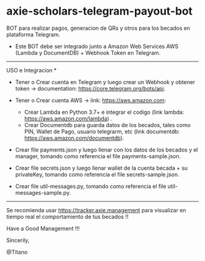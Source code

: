 # axie-scholars-telegram-payout-bot
BOT para realizar pagos, generacion de QRs y otros para los becados en plataforma Telegram.

- Este BOT debe ser integrado junto a Amazon Web Services AWS (Lambda y DocumentDB) + Webhook Token en Telegram.

---
USO e Integracion *

- Tener o Crear cuenta en Telegram y luego crear un Webhook y obtener token -> documentation: https://core.telegram.org/bots/api.
- Tener o Crear cuenta AWS -> link: https://aws.amazon.com:
  - Crear Lambda en Python 3.7+ e integrar el codigo (link lambda: https://aws.amazon.com/lambda) .
  - Crear Documentdb para guarda datos de los becados, tales como PIN, Wallet de Pago, usuario telegrarm, etc (link documentdb: https://aws.amazon.com/documentdb).


- Crear file payments.json y luego llenar con los datos de los becados y el manager,  tomando como referencia el file payments-sample.json.
- Crear file secrets.json y luego llenar wallet de la cuenta becada + su privateKey, tomando como referencia el file secrets-sample.json.
- Crear file util-messages.py, tomando como referencia el file util-messages-sample.py.



---

Se recomienda usar https://tracker.axie.management para visualizar en tiempo real el comportamiento de tus becados !!

Have a Good Management !!!

Sincerily,

@Titano
